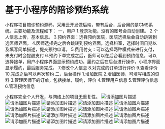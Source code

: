 # 基于小程序的陪诊预约系统

小程序项目陪诊预约源码，采用云开发做后端，带有后台，后台用的是CMS系统。主要功能及流程如下：
一，用户
1.登录功能，没有的账号会自动创建。
2.个人信息上传，基本信息。
3.预约界面：选择预约医院，医院选择后会自动跳转到选医师界面。
4.医师选择完之后会跳转到预约界面，选择科室，选择时间日期以及填写简单描述，提交预约申请。
5.费用付支：可以选择两种模式来进行支付，未支付时会提醒支付
6.预约下单完成之后，医师可以在后台看到预约信息，可以选择接单，用户小程序界面显示预约成功。履约之后在后台进行操作，小程序界面显示履约，最后服务完成。
7.修改个人信息
8.对完成的订单进行评价
9.查看评价
10.完成之后可以再次预约
二，后台操作
1.增加医院
2.增加医师，可填写相应的资料
3.管理医师下的订单，包括接单，履约，评价
4.管理用户信息
5.管理评价信息
6.管理预约信息

小程序完全个人开发，与网络上的项目无重复性。
![请添加图片描述](https://img-blog.csdnimg.cn/837e134e42634be5817bed5f0ca04aa2.png)
![请添加图片描述](https://img-blog.csdnimg.cn/3fdaa99e41cd4ee98dc7e198b8ba2497.png)
![请添加图片描述](https://img-blog.csdnimg.cn/806aa9f9bc194bad964edf7e33972837.png)
![请添加图片描述](https://img-blog.csdnimg.cn/225d5dbd5d1742548f8855a64664619e.png)
![请添加图片描述](https://img-blog.csdnimg.cn/97036f1dba294374b9edf540c095fa59.png)
![请添加图片描述](https://img-blog.csdnimg.cn/fa0d7b09ba574b32b5fb2a1c26aaa04d.png)
![请添加图片描述](https://img-blog.csdnimg.cn/290a172adc8444f7ae76f43b7e5bd897.png)
![请添加图片描述](https://img-blog.csdnimg.cn/bd1c592814ac47d983fdecc6d83309d3.png)
![请添加图片描述](https://img-blog.csdnimg.cn/b41bcfbc284841f4b159742589d96665.png)
![请添加图片描述](https://img-blog.csdnimg.cn/60c6ee4f8ba047cdab4583d38663c9a2.png)
![请添加图片描述](https://img-blog.csdnimg.cn/f0483bd861d441f3bbe1872d4aaf8aba.png)
![请添加图片描述](https://img-blog.csdnimg.cn/d4709f724e2142be839ce8bb1f7bf175.png)
![请添加图片描述](https://img-blog.csdnimg.cn/e17364b2b35b459b8f44cfd6f2c0ff41.png)
![请添加图片描述](https://img-blog.csdnimg.cn/bacf483deb1b437ba1f1824a53bbe3fd.png)
![请添加图片描述](https://img-blog.csdnimg.cn/388e66076ae945f1b860c9d7246600dc.png)
![请添加图片描述](https://img-blog.csdnimg.cn/1ca5d568b88a4e72949299d3552093e0.png)
![请添加图片描述](https://img-blog.csdnimg.cn/9a87d5c629e44714a2db25c126a437db.png)
